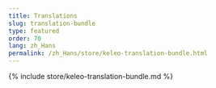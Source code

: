 ```yaml
---
title: Translations
slug: translation-bundle
type: featured
order: 70
lang: zh_Hans
permalink: /zh_Hans/store/keleo-translation-bundle.html
---
```


{% include store/keleo-translation-bundle.md %}
